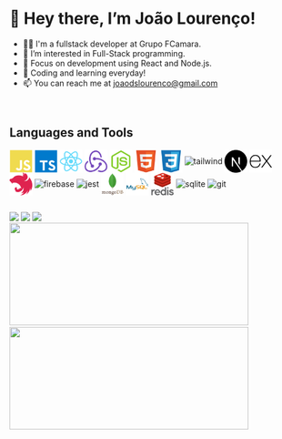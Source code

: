 <h1>👋 Hey there, I’m João Lourenço!</h1>

- 👨‍💻 I'm a fullstack developer at Grupo FCamara.
- 👀 I’m interested in Full-Stack programming.
- 🔧 Focus on development using React and Node.js.
- 🌱 Coding and learning everyday!
- 📫 You can reach me at joaodslourenco@gmail.com


<div style="display: inline_block"><br>
<h2>Languages and Tools</h2>
  <img align="center" alt="Joau-Js" title="JavaScript" height="40" width="40" src="https://raw.githubusercontent.com/devicons/devicon/master/icons/javascript/javascript-plain.svg">
  <img align="center" alt="Joau-Ts" title="TypeScript" height="40" width="40" src="https://raw.githubusercontent.com/devicons/devicon/master/icons/typescript/typescript-plain.svg">
  <img align="center" alt="Joau-React" title="React" height="40" width="40" src="https://raw.githubusercontent.com/devicons/devicon/master/icons/react/react-original.svg">
   <img align="center" title="Redux" src="https://raw.githubusercontent.com/devicons/devicon/master/icons/redux/redux-original.svg" alt="redux" width="40" height="40"/>
  <img align="center" alt="Joau-Node" title="Node.js" height="40" width="40" src="https://raw.githubusercontent.com/devicons/devicon/master/icons/nodejs/nodejs-original.svg">
  <img align="center" alt="Joau-HTML" title="HTML5" height="40" width="40" src="https://raw.githubusercontent.com/devicons/devicon/master/icons/html5/html5-original.svg">
  <img align="center" alt="Joau-CSS" title="CSS3"height="40" width="40" src="https://raw.githubusercontent.com/devicons/devicon/master/icons/css3/css3-original.svg">
   <img align="center" title="Tailwind CSS" src="https://www.vectorlogo.zone/logos/tailwindcss/tailwindcss-icon.svg" alt="tailwind" width="40" height="40"/>
  <img align="center" alt="Joau-Next" title="Next.js" height="40" width="40" src="https://raw.githubusercontent.com/devicons/devicon/master/icons/nextjs/nextjs-original.svg" />
 <img align="center" title="Express" src="https://raw.githubusercontent.com/devicons/devicon/master/icons/express/express-original.svg" alt="express" width="40" height="40"/>
 <img align="center" title="NestJS" src="https://raw.githubusercontent.com/devicons/devicon/master/icons/nestjs/nestjs-plain.svg" alt="nestjs" width="40" height="40"/>
 <img align="center" title="Firebase" src="https://www.vectorlogo.zone/logos/firebase/firebase-icon.svg" alt="firebase" width="40" height="40"/>
 <img align="center" title="Jest" src="https://www.vectorlogo.zone/logos/jestjsio/jestjsio-icon.svg" alt="jest" width="40" height="40"/>
  <img align="center" title=""MongoDB src="https://raw.githubusercontent.com/devicons/devicon/master/icons/mongodb/mongodb-original-wordmark.svg" alt="mongodb" width="40" height="40"/> 
  <img align="center" title="MySQL" src="https://raw.githubusercontent.com/devicons/devicon/master/icons/mysql/mysql-original-wordmark.svg" alt="mysql" width="40" height="40"/>
  
  <img align="center" title="Redis" src="https://raw.githubusercontent.com/devicons/devicon/master/icons/redis/redis-original-wordmark.svg" alt="redis" width="40" height="40"/>
 
  <img align="center" title="SQLite" src="https://www.vectorlogo.zone/logos/sqlite/sqlite-icon.svg" alt="sqlite" width="40" height="40"/>
  <img align="center" title="Git" src="https://www.vectorlogo.zone/logos/git-scm/git-scm-icon.svg" alt="git" width="40" height="40"/>
</div>

##

<div>
   <a href="https://instagram.com/joau_" target="_blank"><img src="https://img.shields.io/badge/-Instagram-%23E4405F?style=for-the-badge&logo=instagram&logoColor=white" target="_blank"></a>
  <a href = "mailto:joaodslourenco@gmail.com"><img src="https://img.shields.io/badge/-Gmail-%23333?style=for-the-badge&logo=gmail&logoColor=white" target="_blank"></a>
  <a href="https://www.linkedin.com/in/joaodslourenco" target="_blank"><img src="https://img.shields.io/badge/-LinkedIn-%230077B5?style=for-the-badge&logo=linkedin&logoColor=white" target="_blank"></a> 
</div>

<div>
  <img height="180em" width="420em" src="https://github-readme-stats.vercel.app/api?username=joaodslourenco&show_icons=true&theme=dark&include_all_commits=true&count_private=true"/>
  <img height="180em" width="420em"src="https://github-readme-stats.vercel.app/api/top-langs/?username=joaodslourenco&layout=compact&langs_count=7&theme=dark"/>
</div>

